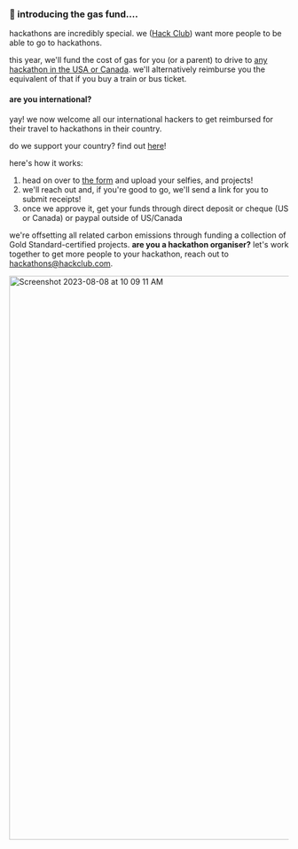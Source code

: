 ### **🚗 introducing the gas fund....**

hackathons are incredibly special. we ([Hack Club](https://hackclub.com/)) want more people to be able to go to hackathons.

this year, we'll fund the cost of gas for you (or a parent) to drive to [any hackathon in the USA or Canada](https://hackathons.hackclub.com/). we'll alternatively reimburse you the equivalent of that if you buy a train or bus ticket.

#### are you international?
yay! we now welcome all our international hackers to get reimbursed for their travel to hackathons in their country.

do we support your country? find out [here](https://hackclub.notion.site/Where-can-you-Gas-Fund-15eb757f08a8809c88bee7bf632879b8)!

here's how it works:

1.  head on over to [the form](https://forms.hackclub.com/t/knkBupg1FNus) and upload your selfies, and projects!
2.  we'll reach out and, if you're good to go, we'll send a link for you to submit receipts!
3.  once we approve it, get your funds through direct deposit or cheque (US or Canada) or paypal outside of US/Canada

we're offsetting all related carbon emissions through funding a collection of Gold Standard-certified projects. **are you a hackathon organiser?** let's work together to get more people to your hackathon, reach out to [hackathons@hackclub.com](mailto:hackathons@hackclub.com).

<img width="1017" alt="Screenshot 2023-08-08 at 10 09 11 AM" src="https://github.com/hackclub/gas-fund/assets/39828164/542ec9cb-ffda-4dfa-865c-790b9ab8ccc6">
